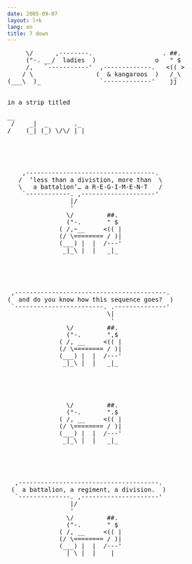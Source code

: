 ```yaml
---
date: 2005-09-07
layout: l+k
lang: en
title: 7 down
---
```


<pre class='ascii-art'>
     \/      ,--------.                   . ##. 
     ("-. __/  ladies  )                o   " $ 
     /,   `-----------'  ,-------------.   <(( >
    / \                 (  & kangaroos  )   /_\ 
(___\  )_                `-------------'    jj  


in a strip titled

__                   
 /    _|  _       ._ 
/    (_| (_) \/\/ | |





    ,-----------------------------------.    
   /  ‘less than a divistion, more than  \   
   \   a battalion’… a R-E-G-I-M-E-N-T   /   
    `------------. ,--------------------'    
                 |/                          
                 '                           
                \/         ##.               
                ("-.       " $               
              ( /,~__     <(( |              
              (/ \======== / )|              
              (___) |  |  /---'              
               _|_\ |  |   _|_               





 ,-----------------------------------------. 
(  and do you know how this sequence goes?  )
 `------------------------. .--------------' 
                           \|                
                            '                
                \/         ##.               
                ("-.       ",$               
              ( /, __     <(( |              
              (/ \======== / )|              
              (___) |  |  /---'              
               _|_\ |  |   _|_               





                \/         ##.               
                ("-.       ".$               
              ( /, __     <(( |              
              (/ \======== / )|              
              (___) |  |  /---'              
               _|_\ |  |   _|_               





  ,--------------------------------------.   
 (  a battalion, a regiment, a division.  )  
  `--------------. ,---------------------'   
                 |/                          
                 '                           
                \/         ##.               
                ("-.       " $               
              ( /, __     <(( |              
              (/ \======== / )|              
              (___) |  |  /---'              
               _|_\ |  |   _|_               
</pre>

